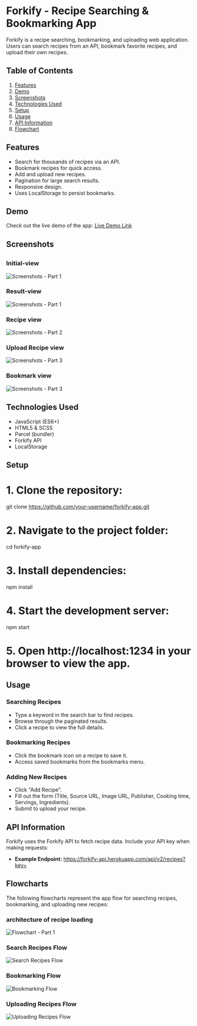 # Forkify - Recipe Searching & Bookmarking App

Forkify is a recipe searching, bookmarking, and uploading web application. Users can search recipes from an API, bookmark favorite recipes, and upload their own recipes.

## Table of Contents
1. [Features](#features)
2. [Demo](#demo)
3. [Screenshots](#screenshots)
4. [Technologies Used](#technologies-used)
5. [Setup](#setup)
6. [Usage](#usage)
7. [API Information](#api-information)
8. [Flowchart](#flowchart)

## Features

- Search for thousands of recipes via an API.
- Bookmark recipes for quick access.
- Add and upload new recipes.
- Pagination for large search results.
- Responsive design.
- Uses LocalStorage to persist bookmarks.

## Demo

Check out the live demo of the app: [Live Demo Link](your-live-link-here)

## Screenshots
##
### Initial-view
![Screenshots - Part 1](demo-1.PNG)
### Result-view
![Screenshots - Part 1](demo-2.PNG)

### Recipe view
![Screenshots - Part 2](demo-3.PNG)

### Upload Recipe view
![Screenshots - Part 3](demo4.PNG)

### Bookmark view
![Screenshots - Part 3](demo5.png)

## Technologies Used

- JavaScript (ES6+)
- HTML5 & SCSS
- Parcel (bundler)
- Forkify API
- LocalStorage

## Setup

# 1. Clone the repository:
git clone https://github.com/your-username/forkify-app.git

# 2. Navigate to the project folder:
cd forkify-app

# 3. Install dependencies:
npm install

# 4. Start the development server:
npm start

# 5. Open http://localhost:1234 in your browser to view the app.

## Usage

### Searching Recipes
- Type a keyword in the search bar to find recipes.
- Browse through the paginated results.
- Click a recipe to view the full details.

### Bookmarking Recipes
- Click the bookmark icon on a recipe to save it.
- Access saved bookmarks from the bookmarks menu.

### Adding New Recipes
- Click "Add Recipe".
- Fill out the form (Title, Source URL, Image URL, Publisher, Cooking time, Servings, Ingredients).
- Submit to upload your recipe.

## API Information
Forkify uses the Forkify API to fetch recipe data. Include your API key when making requests:

- **Example Endpoint:**
https://forkify-api.herokuapp.com/api/v2/recipes?key=<your-api-key>
## Flowcharts

The following flowcharts represent the app flow for searching recipes, bookmarking, and uploading new recipes:
### architecture of recipe loading
![Flowchart - Part 1](forkify-architecture-recipe-loading.png)

### Search Recipes Flow
![Search Recipes Flow](forkify-flowchart-part-1.png)

### Bookmarking Flow
![Bookmarking Flow](forkify-flowchart-part-2.png)

### Uploading Recipes Flow
![Uploading Recipes Flow](forkify-flowchart-part-3.png)



